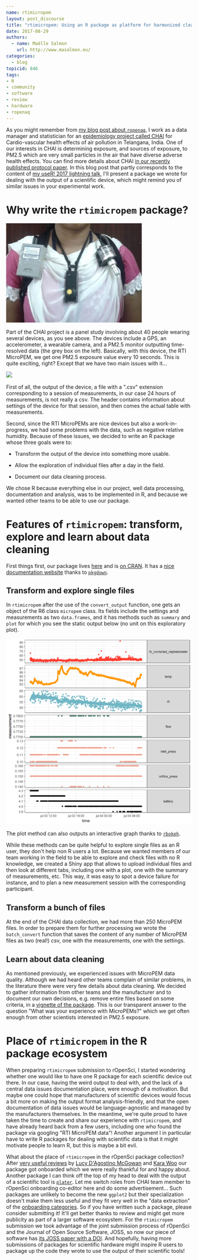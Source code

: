 ```yaml
---
name: rtimicropem
layout: post_discourse
title: "rtimicropem: Using an R package as platform for harmonized cleaning of data from RTI MicroPEM air quality sensors"
date: 2017-08-29
authors:
  - name: Maëlle Salmon
    url: http://www.masalmon.eu/
categories:
  - blog
topicid: 846
tags:
- R
- community
- software
- review
- hardware
- ropenaq
---
```


As you might remember from [my blog post about `ropenaq`](https://ropensci.org/blog/blog/2017/02/21/ropenaq), I work as a data manager and statistician for an [epidemiology project called CHAI](http://www.chaiproject.org/) for Cardio-vascular health effects of air pollution in Telangana, India. One of our interests in CHAI is determining exposure, and sources of exposure, to PM2.5 which are very small particles in the air that have diverse adverse health effects. You can find more details about CHAI [in our recently published protocol paper](https://www.ncbi.nlm.nih.gov/pubmed/28606699). In this blog post that partly corresponds to the content of [my useR! 2017 lightning talk](http://sched.co/AxrS), I'll present a package we wrote for dealing with the output of a scientific device, which might remind you of similar issues in your experimental work.

# Why write the `rtimicropem` package?

![](/assets/blog-images/2017-08-29-rtimicropem/Allequipment_Frontview_cropped.jpg)

Part of the CHAI project is a panel study involving about 40 people wearing several devices, as you see above. The devices include a GPS, an accelerometer, a wearable camera, and a PM2.5 monitor outputting time-resolved data (the grey box on the left). Basically, with this device, the RTI MicroPEM, we get one PM2.5 exposure value every 10 seconds. This is quite exciting, right? Except that we have two main issues with it...

![](/assets/blog-images/2017-08-29-rtimicropem/screenshot_output2.png)

First of all, the output of the device, a file with a ".csv" extension corresponding to a session of measurements, in our case 24 hours of measurements, is not really a csv. The header contains information about settings of the device for that session, and then comes the actual table with measurements.

Second, since the RTI MicroPEMs are nice devices but also a work-in-progress, we had some problems with the data, such as negative relative humidity. Because of these issues, we decided to write an R package whose three goals were to:

* Transform the output of the device into something more usable.

* Allow the exploration of individual files after a day in the field.

* Document our data cleaning process.

We chose R because everything else in our project, well data processing, documentation and analysis, was to be implemented in R, and because we wanted other teams to be able to use our package.

# Features of `rtimicropem`: transform, explore and learn about data cleaning

First things first, our package lives [here](https://github.com/ropensci/rtimicropem) and is [on CRAN](https://cran.r-project.org/web/packages/rtimicropem/index.html). It has a [nice documentation website](http://ropensci.github.io/rtimicropem/) thanks to [`pkgdown`](https://github.com/hadley/pkgdown).

## Transform and explore single files

In `rtimicropem` after the use of the `convert_output` function, one gets an object of the R6 class `micropem` class. Its fields include the settings and measurements as two `data.frames`, and it has methods such as `summary` and `plot` for which you see the static output below (no unit on this exploratory plot).

![](/assets/blog-images/2017-08-29-rtimicropem/plotexample.png)

The plot method can also outputs an interactive graph thanks to [`rbokeh`](http://hafen.github.io/rbokeh/).

While these methods can be quite helpful to explore single files as an R user, they don't help non R users a lot. Because we wanted members of our team working in the field to be able to explore and check files with no R knowledge, we created a Shiny app that allows to upload individual files and then look at different tabs, including one with a plot, one with the summary of measurements, etc. This way, it was easy to spot a device failure for instance, and to plan a new measurement session with the corresponding participant.

## Transform a bunch of files

At the end of the CHAI data collection, we had more than 250 MicroPEM files. In order to prepare them for further processing we wrote the `batch_convert` function that saves the content of any number of MicroPEM files as two (real!) csv, one with the measurements, one with the settings.

## Learn about data cleaning

As mentioned previously, we experienced issues with MicroPEM data quality. Although we had heard other teams complain of similar problems, in the literature there were very few details about data cleaning. We decided to gather information from other teams and the manufacturer and to document our own decisions, e.g. remove entire files based on some criteria, in a [vignette of the package](http://ropensci.github.io/rtimicropem/articles/chai_data_cleaning.html). This is our transparent answer to the question "What was your experience with MicroPEMs?" which we get often enough from other scientists interested in PM2.5 exposure.

# Place of `rtimicropem` in the R package ecosystem

When preparing `rtimicropem` submission to rOpenSci, I started wondering whether one would like to have one R package for each scientific device out there. In our case, having the weird output to deal with, and the lack of a central data issues documentation place, were enough of a motivation. But maybe one could hope that manufacturers of scientific devices would focus a bit more on making the output format analysis-friendly, and that the open documentation of data issues would be language-agnostic and managed by the manufacturers themselves. In the meantime, we're quite proud to have taken the time to create and share our experience with `rtimicropem`, and have already heard back from a few users, including one who found the package via googling "RTI MicroPEM data"! Another argument I in particular have to write R packages for dealing with scientific data is that it might motivate people to learn R, but this is maybe a bit evil.

What about the place of `rtimicropem` in the rOpenSci package collection? After [very useful reviews](https://github.com/ropensci/onboarding/issues/126) by [Lucy D'Agostino McGowan](https://github.com/LucyMcGowan) and [Kara Woo](https://github.com/karawoo) our package got onboarded which we were really thankful for and happy about. Another package I can think off the top of my head to deal with the output of a scientific tool is [`plater`](https://ropensci.org/blog/blog/2017/02/06/plater-blog-post). Let me switch roles from CHAI team member to rOpenSci onboarding co-editor here and do some advertisement... Such packages are unlikely to become the new `ggplot2` but their specialization doesn't make them less useful and they fit very well in the "data extraction" of the [onboarding categories](https://github.com/ropensci/onboarding/blob/master/policies.md). So if you have written such a package, please consider submitting it! It'll get better thanks to review and might get more publicity as part of a larger software ecosystem. For the `rtimicropem` submission we took advantage of the joint submission process of rOpenSci and the Journal of Open Source Software, JOSS, so now our piece of software has [its JOSS paper with a DOI](http://joss.theoj.org/papers/7ead5e9a445da3e885d99247c5d6e58e). And hopefully, having more submissions of packages for scientific hardware might inspire R users to package up the code they wrote to use the output of their scientific tools!



